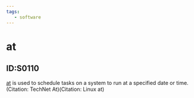 ```yaml
---
tags:
   - software
---
```

# at
## ID:S0110
[at](/mitre/software/S0110) is used to schedule tasks on a system to run at a specified date or time.(Citation: TechNet At)(Citation: Linux at)
